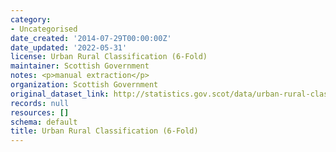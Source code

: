 ```yaml
---
category:
- Uncategorised
date_created: '2014-07-29T00:00:00Z'
date_updated: '2022-05-31'
license: Urban Rural Classification (6-Fold)
maintainer: Scottish Government
notes: <p>manual extraction</p>
organization: Scottish Government
original_dataset_link: http://statistics.gov.scot/data/urban-rural-classification
records: null
resources: []
schema: default
title: Urban Rural Classification (6-Fold)
---
```

